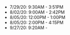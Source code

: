 - 7/29/20:      9:30AM      -       3:51PM
- 8/02/20:      9:00AM      -       2:42PM
- 8/05/20:      12:00PM     -       1:00PM
- 8/05/20:      2:00PM      -       4:15PM
- 9/27/20:      9:20AM      - 

